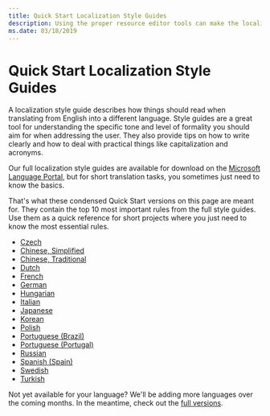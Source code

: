 ```yaml
---
title: Quick Start Localization Style Guides
description: Using the proper resource editor tools can make the localization of product resources quick and easy.
ms.date: 03/18/2019
---
```

# Quick Start Localization Style Guides

A localization style guide describes how things should read when translating from English into a different language. Style guides are a great tool for understanding the specific tone and level of formality you should aim for when addressing the user. They also provide tips on how to write clearly and how to deal with practical things like capitalization and acronyms. 

Our full localization style guides are available for download on the [Microsoft Language Portal](https://www.microsoft.com/Language/StyleGuides), but for short translation tasks, you sometimes just need to know the basics. 

That's what these condensed Quick Start versions on this page are meant for. They contain the top 10 most important rules from the full style guides. Use them as a quick reference for short projects where you just need to know the most essential rules.

*	[Czech](/globalization/localization/ministyleguides/mini-style-guide-czech)
*	[Chinese, Simplified](/globalization/localization/ministyleguides/mini-style-guide-sim-chinese)
*	[Chinese, Traditional](/globalization/localization/ministyleguides/mini-style-guide-trad-chinese)
*	[Dutch](/globalization/localization/ministyleguides/mini-style-guide-dutch)
*	[French](/globalization/localization/ministyleguides/mini-style-guide-french)
*	[German](/globalization/localization/ministyleguides/mini-style-guide-german)
*	[Hungarian](/globalization/localization/ministyleguides/mini-style-guide-hungarian)
*	[Italian](/globalization/localization/ministyleguides/mini-style-guide-italian)
*	[Japanese](/globalization/localization/ministyleguides/mini-style-guide-japanese)
*	[Korean](/globalization/localization/ministyleguides/mini-style-guide-korean)
*	[Polish](/globalization/localization/ministyleguides/mini-style-guide-polish)
*	[Portuguese (Brazil)](/globalization/localization/ministyleguides/mini-style-guide-portuguese-brazil)
*	[Portuguese (Portugal)](/globalization/localization/ministyleguides/mini-style-guide-portuguese-portugal)
*	[Russian](/globalization/localization/ministyleguides/mini-style-guide-russian)
*	[Spanish (Spain)](/globalization/localization/ministyleguides/mini-style-guide-spanish-spain)
*	[Swedish](/globalization/localization/ministyleguides/mini-style-guide-swedish)
*	[Turkish](/globalization/localization/ministyleguides/mini-style-guide-turkish)

Not yet available for your language? We'll be adding more languages over the coming months. In the meantime, check out the [full versions](https://www.microsoft.com/Language/StyleGuides).
